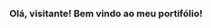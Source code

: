 ### Olá, visitante! Bem vindo ao meu portifólio!

<!--
**CarolinaStange15/CarolinaStange15** is a ✨ _special_ ✨ repository because its `README.md` (this file) appears on your GitHub profile.

- 👩‍💻  Futura analista de requisitos
- 😄 Na área da programação a 3 anos
- 📫 Procurando estágio na área de TI
- ⚡ Dê uma olhada no meu portifólio! Lá irá encontrar alguns projetos e trabalhos concluídos.
